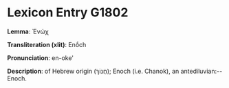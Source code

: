 # Lexicon Entry G1802

**Lemma**: Ἐνώχ

**Transliteration (xlit)**: Enṓch

**Pronunciation**: en-oke'

**Description**:
of Hebrew origin (חֲנוֹךְ); Enoch (i.e. Chanok), an antediluvian:--Enoch.

